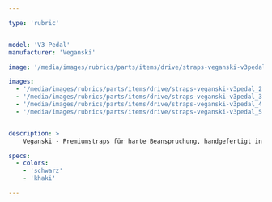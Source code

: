 ```yaml
---

type: 'rubric'


model: 'V3 Pedal'
manufacturer: 'Veganski'

image: '/media/images/rubrics/parts/items/drive/straps-veganski-v3pedal_1.jpeg'

images:
  - '/media/images/rubrics/parts/items/drive/straps-veganski-v3pedal_2.jpeg'
  - '/media/images/rubrics/parts/items/drive/straps-veganski-v3pedal_3.jpeg'
  - '/media/images/rubrics/parts/items/drive/straps-veganski-v3pedal_4.jpeg'
  - '/media/images/rubrics/parts/items/drive/straps-veganski-v3pedal_5.jpeg'


description: >
    Veganski - Premiumstraps für harte Beanspruchung, handgefertigt in Polen. Phantastische Qualität zum erschwinglichen Preis. Genäht aus Sitzgurten, mit extra reißfestem Nähten, Ringe aus Nexus Kunststoff. Passt an alle Pedale.

specs:
  - colors:
    - 'schwarz'
    - 'khaki'

---
```

